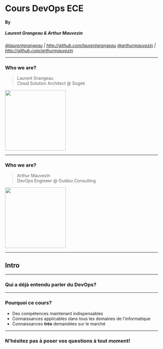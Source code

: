 # Cours DevOps ECE
#### By
##### Laurent Grangeau & Arthur Mauvezin

<i><a target="_new" href="http://twitter.com/laurentgrangeau">@laurentgrangeau</a> | <a target="_new" href="http://github.com/laurentgrangeau">http://github.com/laurentgrangeau</a></i>
<i><a target="_new" href="http://twitter.com/arthurmauvezin">@arthurmauvezin</a> | <a target="_new" href="http://github.com/arthurmauvezin">http://github.com/arthurmauvezin</a></i>

---

### Who we are?

> Laurent Grangeau<br />
> Cloud Solution Architect @ Sogeti

<img src="https://pbs.twimg.com/profile_images/1007639151812988929/ln3iUxxF_400x400.jpg" width="200px" />

---

### Who we are?

> Arthur Mauvezin<br />
> DevOps Engineer @ Ouidou Consulting

<!--img src="https://avatars3.githubusercontent.com/u/10439516?s=460&v=4" width="200px" /-->
<img src="https://avatars2.githubusercontent.com/u/10439516?s=400&u=27155f0ca1ec897597b113b9677934db02901d9a&v=4" width="200px" />

---

## Intro

----

### Qui a déjà entendu parler du DevOps?

----

### Pourquoi ce cours?

* Des compétences maintenant indispensables
* Connaissances applicables dans tous les domaines de l'informatique
* Connaissances **très** demandées sur le marché

----

### N'hésitez pas à poser vos questions à tout moment!
